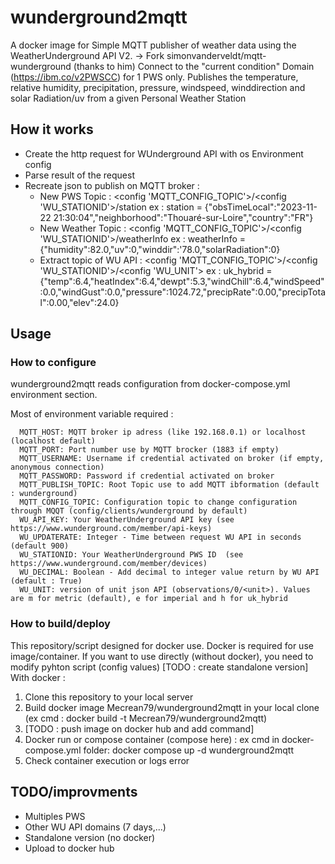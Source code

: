 # wunderground2mqtt

A docker image for Simple MQTT publisher of weather data using the WeatherUnderground API V2.
 -> Fork simonvanderveldt/mqtt-wunderground  (thanks to him)
Connect to the "current condition" Domain (https://ibm.co/v2PWSCC) for 1 PWS only.
Publishes the temperature, relative humidity, precipitation, pressure, windspeed, winddirection and solar Radiation/uv from a given Personal Weather Station

## How it works
 - Create the http request for WUnderground API with os Environment config
 - Parse result of the request
 - Recreate json to publish on MQTT broker :
   -  New PWS Topic : <config 'MQTT_CONFIG_TOPIC'>/<config 'WU_STATIONID'>/station
     ex : station = {"obsTimeLocal":"2023-11-22 21:30:04","neighborhood":"Thouaré-sur-Loire","country":"FR"}
   - New Weather Topic : <config 'MQTT_CONFIG_TOPIC'>/<config 'WU_STATIONID'>/weatherInfo
     ex : weatherInfo = {"humidity":82.0,"uv":0,"winddir":'78.0,"solarRadiation":0}
   - Extract <unit> topic of WU API : <config 'MQTT_CONFIG_TOPIC'>/<config 'WU_STATIONID'>/<config 'WU_UNIT'>
     ex : uk_hybrid = {"temp":6.4,"heatIndex":6.4,"dewpt":5.3,"windChill":6.4,"windSpeed":0.0,"windGust":0.0,"pressure":1024.72,"precipRate":0.00,"precipTotal":0.00,"elev":24.0}


## Usage
### How to configure
wunderground2mqtt reads configuration from docker-compose.yml environment section.

Most of environment variable required :

      MQTT_HOST: MQTT broker ip adress (like 192.168.0.1) or localhost (localhost default)
      MQTT_PORT: Port number use by MQTT brocker (1883 if empty)
      MQTT_USERNAME: Username if credential activated on broker (if empty, anonymous connection)
      MQTT_PASSWORD: Password if credential activated on broker
      MQTT_PUBLISH_TOPIC: Root Topic use to add MQTT ibformation (default : wunderground)
      MQTT_CONFIG_TOPIC: Configuration topic to change configuration through MQQT (config/clients/wunderground by default)
      WU_API_KEY: Your WeatherUnderground API key (see https://www.wunderground.com/member/api-keys)
      WU_UPDATERATE: Integer - Time between request WU API in seconds (default 900)
      WU_STATIONID: Your WeatherUnderground PWS ID  (see https://www.wunderground.com/member/devices)
      WU_DECIMAL: Boolean - Add decimal to integer value return by WU API (default : True)
      WU_UNIT: version of unit json API (observations/0/<unit>). Values are m for metric (default), e for imperial and h for uk_hybrid
	  
### How to build/deploy
This repository/script designed for docker use.
Docker is required for use image/container.
If you want to use directly (without docker), you need to modify pyhton script (config values) [TODO : create standalone version]
With docker : 
1) Clone this repository to your local server
2) Build docker image Mecrean79/wunderground2mqtt in your local clone (ex cmd : docker build -t Mecrean79/wunderground2mqtt)
3) [TODO : push image on docker hub and add command]
4) Docker run or compose container (compose here) :
ex cmd in docker-compose.yml folder: docker compose up -d wunderground2mqtt
5) Check container execution or logs error

## TODO/improvments
- Multiples PWS
- Other WU API domains (7 days,...)
- Standalone version (no docker)
- Upload to docker hub
